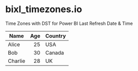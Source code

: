 # bixl_timezones.io
Time Zones with DST for Power BI Last Refresh Date &amp; Time

| Name      | Age | Country   |
|-----------|----:|:---------|
| Alice     |  25 | USA      |
| Bob       |  30 | Canada   |
| Charlie   |  28 | UK       |
